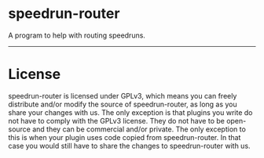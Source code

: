 # speedrun-router
A program to help with routing speedruns.
___

# License
speedrun-router is licensed under GPLv3, which means you can freely distribute and/or modify the source of speedrun-router, as long as you share your changes with us. The only exception is that plugins you write do not have to comply with the GPLv3 license. They do not have to be open-source and they can be commercial and/or private. The only exception to this is when your plugin uses code copied from speedrun-router. In that case you would still have to share the changes to speedrun-router with us.
